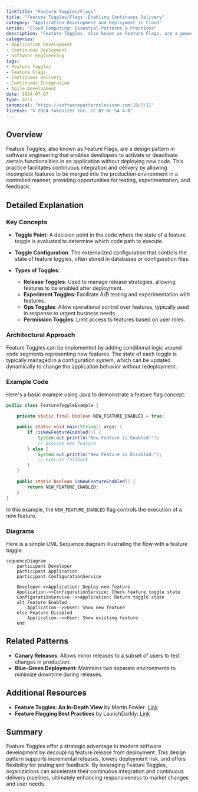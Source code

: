 ```yaml
---
linkTitle: "Feature Toggles/Flags"
title: "Feature Toggles/Flags: Enabling Continuous Delivery"
category: "Application Development and Deployment in Cloud"
series: "Cloud Computing: Essential Patterns & Practices"
description: "Feature Toggles, also known as Feature Flags, are a powerful technique in application development that allow enabling or disabling features at runtime, facilitating continuous delivery and experimentation."
categories:
- Application Development
- Continuous Deployment
- Software Engineering
tags:
- Feature Toggles
- Feature Flags
- Continuous Delivery
- Continuous Integration
- Agile Development
date: 2024-07-07
type: docs
canonical: "https://softwarepatternslexicon.com/18/7/11"
license: "© 2024 Tokenizer Inc. CC BY-NC-SA 4.0"
---
```


## Overview

Feature Toggles, also known as Feature Flags, are a design pattern in software engineering that enables developers to activate or deactivate certain functionalities in an application without deploying new code. This practice facilitates continuous integration and delivery by allowing incomplete features to be merged into the production environment in a controlled manner, providing opportunities for testing, experimentation, and feedback.

## Detailed Explanation

### Key Concepts

- **Toggle Point**: A decision point in the code where the state of a feature toggle is evaluated to determine which code path to execute.

- **Toggle Configuration**: The externalized configuration that controls the state of feature toggles, often stored in databases or configuration files.

- **Types of Toggles**: 
  - **Release Toggles**: Used to manage release strategies, allowing features to be enabled after deployment.
  - **Experiment Toggles**: Facilitate A/B testing and experimentation with features.
  - **Ops Toggles**: Allow operational control over features, typically used in response to urgent business needs.
  - **Permission Toggles**: Limit access to features based on user roles.

### Architectural Approach

Feature Toggles can be implemented by adding conditional logic around code segments representing new features. The state of each toggle is typically managed in a configuration system, which can be updated dynamically to change the application behavior without redeployment.

### Example Code

Here's a basic example using Java to demonstrate a feature flag concept:

```java
public class FeatureToggleExample {

    private static final boolean NEW_FEATURE_ENABLED = true;

    public static void main(String[] args) {
        if (isNewFeatureEnabled()) {
            System.out.println("New Feature is Enabled!");
            // Execute new feature
        } else {
            System.out.println("New Feature is Disabled.");
            // Execute fallback
        }
    }

    public static boolean isNewFeatureEnabled() {
        return NEW_FEATURE_ENABLED;
    }
}
```

In this example, the `NEW_FEATURE_ENABLED` flag controls the execution of a new feature.

### Diagrams

Here is a simple UML Sequence diagram illustrating the flow with a feature toggle:

```mermaid
sequenceDiagram
    participant Developer
    participant Application
    participant ConfigurationService

    Developer->>Application: Deploy new feature
    Application->>ConfigurationService: Check feature toggle state
    ConfigurationService-->>Application: Return toggle state
    alt Feature Enabled
        Application-->>User: Show new feature
    else Feature Disabled
        Application-->>User: Show existing feature
    end
```

## Related Patterns

- **Canary Releases**: Allows minor releases to a subset of users to test changes in production.
- **Blue-Green Deployment**: Maintains two separate environments to minimize downtime during releases.

## Additional Resources

- **Feature Toggles: An In-Depth View** by Martin Fowler: [Link](https://martinfowler.com/articles/feature-toggles.html)
- **Feature Flagging Best Practices** by LaunchDarkly: [Link](https://launchdarkly.com)

## Summary

Feature Toggles offer a strategic advantage in modern software development by decoupling feature release from deployment. This design pattern supports incremental releases, lowers deployment risk, and offers flexibility for testing and feedback. By leveraging Feature Toggles, organizations can accelerate their continuous integration and continuous delivery pipelines, ultimately enhancing responsiveness to market changes and user needs.
